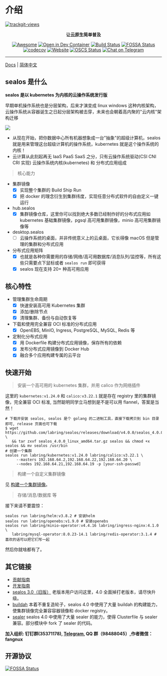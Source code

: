 # 介绍

<a href="https://trackgit.com">
  <img src="https://us-central1-trackgit-analytics.cloudfunctions.net/token/ping/kexrkhvqjlzkdiap4zke" alt="trackgit-views" />
</a>

<div align="center">
  <p>
    <b>让云原生简单普及</b>
  </p>
  <p>

[![Awesome](https://cdn.rawgit.com/sindresorhus/awesome/d7305f38d29fed78fa85652e3a63e154dd8e8829/media/badge.svg)](https://github.com/labring/sealos)
[![Open in Dev Container](https://img.shields.io/static/v1?label=Dev%20Container&message=Open&color=blue&logo=visualstudiocode)](https://vscode.dev/redirect?url=vscode://ms-vscode-remote.remote-containers/cloneInVolume?url=https://github.com/labring/sealos)
[![Build Status](https://github.com/labring/sealos/actions/workflows/release.yml/badge.svg)](https://github.com/labring/sealos/actions)
[![FOSSA Status](https://app.fossa.com/api/projects/git%2Bgithub.com%2Flabring%2Fsealos.svg?type=shield)](https://app.fossa.com/projects/git%2Bgithub.com%2Flabring%2Fsealos?ref=badge_shield)
[![codecov](https://codecov.io/gh/labring/sealos/branch/main/graph/badge.svg?token=e41ZDcj06N)](https://codecov.io/gh/labring/sealos)
[![Website](https://img.shields.io/website?url=https%3A%2F%2Fpostwoman.io&logo=Postwoman)](https://sealyun.com)
[![OSCS Status](https://www.oscs1024.com/platform/badge/labring/sealos.svg?size=small)](https://www.oscs1024.com/project/labring/sealos?ref=badge_small)
[![Chat on Telegram](https://img.shields.io/badge/chat-Telegram-blueviolet?logo=Telegram)](https://t.me/cloudnativer)

  </p>
</div>

---

[Docs](https://sealos.io) | [简体中文](https://www.sealos.io/zh-Hans/)

## sealos 是什么

**sealos 是以 kubernetes 为内核的云操作系统发行版**

早期单机操作系统也是分层架构，后来才演变成 linux windows 这种内核架构，云操作系统从容器诞生之日起分层架构被击穿，未来也会朝着高内聚的"云内核"架构迁移

![](https://user-images.githubusercontent.com/8912557/162092037-82b1fc5b-cf55-4224-8266-c1c6a989a602.png)

- 从现在开始，把你数据中心所有机器想象成一台"抽象"的超级计算机，sealos 就是用来管理这台超级计算机的操作系统，kubernetes 就是这个操作系统的内核！
- 云计算从此刻起再无 IaaS PaaS SaaS 之分，只有云操作系统驱动(CSI CNI CRI 实现) 云操作系统内核(kubernetes) 和 分布式应用组成

> 核心能力

- 集群镜像
  - [x] 实现整个集群的 Build Ship Run
  - [x] 把 docker 的理念衍生到集群纬度，实现任意分布式软件的自由定义一键运行
- hub.sealos
  - [x] 集群镜像仓库，这里你可以找到绝大多数已经制作好的分布式应用如 kubernetes 基础集群镜像，pgsql 高可用集群镜像，minio 高可用集群镜像等
- desktop.sealos
  - [ ] 云操作系统的桌面，并非传统意义上的云桌面，它长得像 macOS 但是管理的集群和分布式应用
- 分布式应用矩阵
  - [x] 也就是各种你需要用的存储/网络/高可用数据库/消息队列/监控等，所有这些只需要点下鼠标或者 `sealos run` 即可获得
  - [x] sealos 现在支持 20+ 种高可用应用

## 核心特性

- 管理集群生命周期
  - [x] 快速安装高可用 Kubernetes 集群
  - [x] 添加/删除节点
  - [x] 清理集群、备份与自动恢复等
- 下载和使用完全兼容 OCI 标准的分布式应用
  - [x] OpenEBS, MinIO, Ingress, PostgreSQL, MySQL, Redis 等
- 定制化分布式应用
  - [x] 用 Dockerfile 构建分布式应用镜像，保存所有的依赖
  - [x] 发布分布式应用镜像到 Docker Hub
  - [x] 融合多个应用构建专属的云平台

## 快速开始

> 安装一个高可用的 kubernetes 集群，并用 calico 作为网络插件

这里的 `kubernetes:v1.24.0` 和 `calico:v3.22.1` 就是存在 registry 里的集群镜像，完全兼容 OCI 标准, 当然聪明同学立马想到是不是可以用 flannel，答案是当然！

```shell script
# 下载并安装 sealos, sealos 是个 golang 的二进制工具，直接下载拷贝到 bin 目录即可, release 页面也可下载
$ wget https://github.com/labring/sealos/releases/download/v4.0.0/sealos_4.0.0_linux_amd64.tar.gz \
   && tar zxvf sealos_4.0.0_linux_amd64.tar.gz sealos && chmod +x sealos && mv sealos /usr/bin
# 创建一个集群
sealos run labring/kubernetes:v1.24.0 labring/calico:v3.22.1 \
     --masters 192.168.64.2,192.168.64.22,192.168.64.20 \
     --nodes 192.168.64.21,192.168.64.19 -p [your-ssh-passwd]
```

> 构建一个自定义集群镜像

见 [构建一个集群镜像](https://www.sealos.io/zh-Hans/docs/examples/build-example-cloudimage)。

> 存储/消息/数据库 等

接下来请不要震惊：

```shell script
sealos run labring/helm:v3.8.2 # 安装helm
sealos run labring/openebs:v1.9.0 # 安装openebs
sealos run labring/minio-operator:v4.4.16 labring/ingress-nginx:4.1.0 \
   labring/mysql-operator:8.0.23-14.1 labring/redis-operator:3.1.4 # 喜欢的话可以把它们写一起
```

然后你就啥都有了。

## 其它链接

- [贡献指南](./CONTRIBUTING.md)
- [开发指南](./DEVELOPGUIDE.md)
- [sealos 3.0（旧版）](https://github.com/labring/sealos/tree/release-v3.3.9#readme) 老版本用户访问这里，4.0 全面掉打老版本，请尽快升级。
- [buildah](https://github.com/containers/buildah) 本着不重复造轮子，sealos 4.0 中使用了大量 buildah 的构建能力，使集群镜像完全兼容容器镜像和 docker registry。
- [sealer](https://github.com/sealerio/sealer) sealos 4.0 中使用了大量 sealer 的能力，使得 Clusterfile 与 sealer 兼容。部分模块中 fork 了 sealer 的代码。

**加入组织: 钉钉群(35371178), [Telegram](https://t.me/gsealyun), QQ 群（98488045）,作者微信：fangnux**

## 开源协议

[![FOSSA Status](https://app.fossa.com/api/projects/git%2Bgithub.com%2Flabring%2Fsealos.svg?type=large)](https://app.fossa.com/projects/git%2Bgithub.com%2Flabring%2Fsealos?ref=badge_large)
